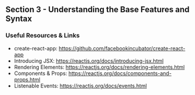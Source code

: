 ## Section 3 - Understanding the Base Features and Syntax

### Useful Resources & Links

* create-react-app: https://github.com/facebookincubator/create-react-app
* Introducing JSX: https://reactjs.org/docs/introducing-jsx.html
* Rendering Elements: https://reactjs.org/docs/rendering-elements.html
* Components & Props: https://reactjs.org/docs/components-and-props.html
* Listenable Events: https://reactjs.org/docs/events.html